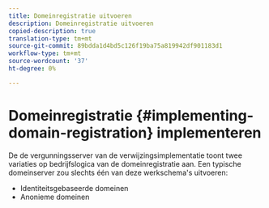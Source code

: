 ```yaml
---
title: Domeinregistratie uitvoeren
description: Domeinregistratie uitvoeren
copied-description: true
translation-type: tm+mt
source-git-commit: 89bdda1d4bd5c126f19ba75a819942df901183d1
workflow-type: tm+mt
source-wordcount: '37'
ht-degree: 0%

---
```



# Domeinregistratie {#implementing-domain-registration} implementeren

De de vergunningsserver van de verwijzingsimplementatie toont twee variaties op bedrijfslogica van de domeinregistratie aan. Een typische domeinserver zou slechts één van deze werkschema&#39;s uitvoeren:

* Identiteitsgebaseerde domeinen
* Anonieme domeinen

